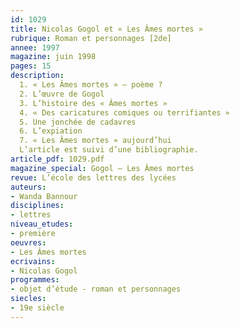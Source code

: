 ```yaml
---
id: 1029
title: Nicolas Gogol et « Les Âmes mortes »
rubrique: Roman et personnages [2de]
annee: 1997
magazine: juin 1998
pages: 15
description: 
  1. « Les Âmes mortes » – poème ?
  2. L’œuvre de Gogol
  3. L’histoire des « Âmes mortes »
  4. « Des caricatures comiques ou terrifiantes »
  5. Une jonchée de cadavres
  6. L’expiation
  7. « Les Âmes mortes » aujourd’hui
  L’article est suivi d’une bibliographie.
article_pdf: 1029.pdf
magazine_special: Gogol – Les Âmes mortes
revue: L’école des lettres des lycées
auteurs:
- Wanda Bannour
disciplines:
- lettres
niveau_etudes:
- première
oeuvres:
- Les Âmes mortes
ecrivains:
- Nicolas Gogol
programmes:
- objet d’étude - roman et personnages
siecles:
- 19e siècle
---
```

